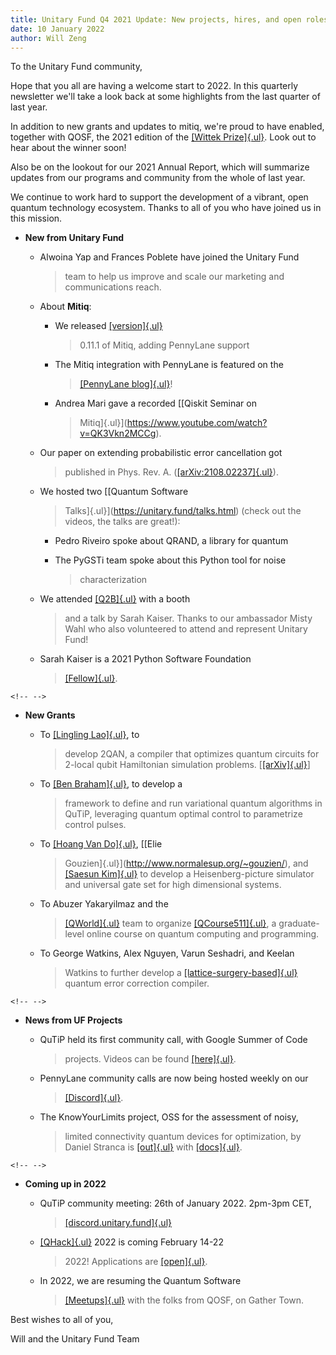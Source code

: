 ```yaml
---
title: Unitary Fund Q4 2021 Update: New projects, hires, and open roles!
date: 10 January 2022
author: Will Zeng
---
```

To the Unitary Fund community,

Hope that you all are having a welcome start to 2022. In this quarterly
newsletter we'll take a look back at some highlights from the last
quarter of last year.

In addition to new grants and updates to mitiq, we're proud to have
enabled, together with QOSF, the 2021 edition of the [[Wittek
Prize]{.ul}](http://wittekprize.com/). Look out to hear about the winner
soon!

Also be on the lookout for our 2021 Annual Report, which will summarize
updates from our programs and community from the whole of last year.

We continue to work hard to support the development of a vibrant, open
quantum technology ecosystem. Thanks to all of you who have joined us in
this mission.

-   **New from Unitary Fund**

    -   Alwoina Yap and Frances Poblete have joined the Unitary Fund
        > team to help us improve and scale our marketing and
        > communications reach.

    -   About **Mitiq**:

        -   We released [[version]{.ul}](https://opencollective.com/)
            > 0.11.1 of Mitiq, adding PennyLane support

        -   The Mitiq integration with PennyLane is featured on the
            > [[PennyLane
            > blog]{.ul}](https://pennylane.ai/blog/2021/11/error-mitigation-with-mitiq-and-pennylane/)!

        -   Andrea Mari gave a recorded [[Qiskit Seminar on
            > Mitiq]{.ul}](https://www.youtube.com/watch?v=QK3Vkn2MCCg).

    -   Our paper on extending probabilistic error cancellation got
        > published in Phys. Rev. A.
        > ([[arXiv:2108.02237]{.ul}](https://arxiv.org/abs/2108.02237)).

    -   We hosted two [[Quantum Software
        > Talks]{.ul}](https://unitary.fund/talks.html) (check out the
        > videos, the talks are great!):

        -   Pedro Riveiro spoke about QRAND, a library for quantum

        -   The PyGSTi team spoke about this Python tool for noise
            > characterization

    -   We attended [[Q2B]{.ul}](https://q2b.qcware.com/) with a booth
        > and a talk by Sarah Kaiser. Thanks to our ambassador Misty
        > Wahl who also volunteered to attend and represent Unitary
        > Fund!

    -   Sarah Kaiser is a 2021 Python Software Foundation
        > [[Fellow]{.ul}](https://pyfound.blogspot.com/2022/01/announcing-python-software-foundation.html).

```{=html}
<!-- -->
```
-   **New Grants**

    -   To [[Lingling Lao]{.ul}](https://twitter.com/719lingling), to
        > develop 2QAN, a compiler that optimizes quantum circuits for
        > 2-local qubit Hamiltonian simulation problems.
        > \[[[arXiv]{.ul}](https://arxiv.org/abs/2108.02099)\]

    -   To [[Ben Braham]{.ul}](https://benbraham.com/), to develop a
        > framework to define and run variational quantum algorithms in
        > QuTiP, leveraging quantum optimal control to parametrize
        > control pulses.

    -   To [[Hoang Van Do]{.ul}](https://twitter.com/rmjh94), [[Elie
        > Gouzien]{.ul}](http://www.normalesup.org/~gouzien/), and
        > [[Saesun Kim]{.ul}](https://twitter.com/saesunkim) to develop
        > a Heisenberg-picture simulator and universal gate set for high
        > dimensional systems.

    -   To Abuzer Yakaryilmaz and the
        > [[QWorld]{.ul}](https://twitter.com/qworld19) team to organize
        > [[QCourse511]{.ul}](https://qworld.net/qcourse511-1/), a
        > graduate-level online course on quantum computing and
        > programming.

    -   To George Watkins, Alex Nguyen, Varun Seshadri, and Keelan
        > Watkins to further develop a
        > [[lattice-surgery-based]{.ul}](https://github.com/latticesurgery-com/lattice-surgery-compiler)
        > quantum error correction compiler.

```{=html}
<!-- -->
```
-   **News from UF Projects**

    -   QuTiP held its first community call, with Google Summer of Code
        > projects. Videos can be found
        > [[here]{.ul}](https://www.youtube.com/watch?v=3iP4mimbIzs&list=PL-VMs2BCTI_lW1hZ8pfnSdxc5l88BB6Lj).

    -   PennyLane community calls are now being hosted weekly on our
        > [[Discord]{.ul}](https://discord.gg/v3wyYgXU).

    -   The KnowYourLimits project, OSS for the assessment of noisy,
        > limited connectivity quantum devices for optimization, by
        > Daniel Stranca is
        > [[out]{.ul}](https://github.com/dsfranca/KnowYourLimit) with
        > [[docs]{.ul}](https://dsfranca.github.io/KnowYourLimit/).

```{=html}
<!-- -->
```
-   **Coming up in 2022**

    -   QuTiP community meeting: 26th of January 2022. 2pm-3pm CET,
        > [[discord.unitary.fund]{.ul}](http://discord.unitary.fund)

    -   [[QHack]{.ul}](https://qhack.ai/) 2022 is coming February 14-22
        > 2022! Applications are [[open]{.ul}](https://qhack.ai/).

    -   In 2022, we are resuming the Quantum Software
        > [[Meetups]{.ul}](https://unitary.fund/meetup.html) with the
        > folks from QOSF, on Gather Town.

Best wishes to all of you,

Will and the Unitary Fund Team
<!--
Thanks for contributing a blog post to the UF site!

Some quick tips:
- Use the `title` field to set the title of your post, no first level header needed.
- Standard markdown formatting is supported (code blocks, links, images, etc.)
  - Put images for your post in the `images` folder.
- If you need further custom formatting, direct html will work here as well.
-


NOTE: If this post needs external attribution, include the line below at the very top.
> _This blog was originally posted [here](), and is reproduced with the author's permission._ -->
